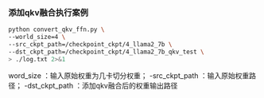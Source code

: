 ### 添加qkv融合执行案例

```bash
python convert_qkv_ffn.py \
--world_size=4 \
--src_ckpt_path=/checkpoint_ckpt/4_llama2_7b \
--dst_ckpt_path=/checkpoint_ckpt/4_llama2_7b_qkv_test \
> ./log.txt 2>&1
```

word_size ：输入原始权重为几卡切分权重；
-src_ckpt_path ：输入原始权重路径；
-dst_ckpt_path ：添加qkv融合后的权重输出路径